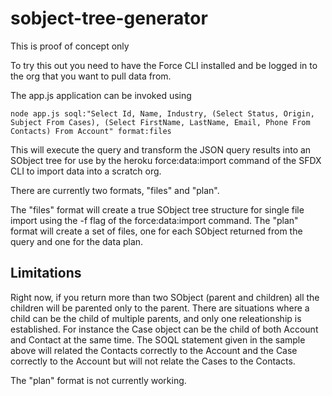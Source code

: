 # sobject-tree-generator

This is proof of concept only

To try this out you need to have the Force CLI installed and be logged in to the org that you want to pull data from.

The app.js application can be invoked using

```
node app.js soql:"Select Id, Name, Industry, (Select Status, Origin, Subject From Cases), (Select FirstName, LastName, Email, Phone From Contacts) From Account" format:files
```

This will execute the query and transform the JSON query results into an SObject tree for use by the heroku force:data:import command of the SFDX CLI to import data into a scratch org.

There are currently two formats, "files" and "plan".  

The "files" format will create a true SObject tree structure for single file import using the -f flag of the force:data:import command.
The "plan" format will create a set of files, one for each SObject returned from the query and one for the data plan.

## Limitations
Right now, if you return more than two SObject (parent and children) all the children will be parented only to the parent. There are situations where a child can be the child of multiple parents, and only one releationship is established.
For instance the Case object can be the child of both Account and Contact at the same time.  The SOQL statement given in the sample above will related the Contacts correctly to the Account and the Case correctly to the Account but will not relate the Cases to the Contacts.

The "plan" format is not currently working.
